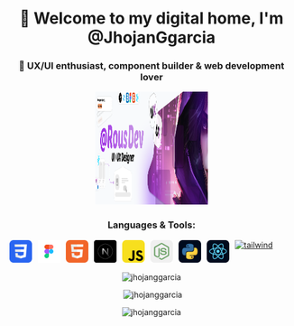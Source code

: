 <h1 align="center">
  🌆 Welcome to my digital home, I'm @JhojanGgarcia
</h1>
<h3 align="center">
  💜 UX/UI enthusiast, component builder & web development lover
</h3>

<p align="center">
  <img src="/public/Banner.png" width="200" height="200" alt="me" />
</p>


<h3 align="center" >Languages & Tools:</h3>
<p align="center" style="display: flex; gap: 10px">
  <a href="https://www.w3schools.com/css/" target="_blank" rel="noreferrer">
    <img src="/public/css.png" alt="css3" width="40" height="40" />
  </a>
  <a href="https://www.figma.com/" target="_blank" rel="noreferrer">
    <img src="/public/figma.png" alt="figma" width="40" height="40" />
  </a>
  <a href="https://www.w3.org/html/" target="_blank" rel="noreferrer">
    <img src="/public/html.png" alt="html5" width="40" height="40" />
  </a>
  <a href="https://www.java.com" target="_blank" rel="noreferrer">
    <img src="/public/nextjs.png" alt="java" width="40" height="40" />
  </a>
  <a href="https://developer.mozilla.org/en-US/docs/Web/JavaScript" target="_blank" rel="noreferrer">
    <img src="/public/javascript.png" alt="javascript" width="40" height="40" />
  </a>
  <a href="https://nodejs.org" target="_blank" rel="noreferrer">
    <img src="/public/nodejs.png" alt="nodejs" width="40" height="40" />
  </a>
  <a href="https://www.python.org" target="_blank" rel="noreferrer">
    <img src="/public/python.png" alt="python" width="40" height="40" />
  </a>
  <a href="https://reactjs.org/" target="_blank" rel="noreferrer">
    <img src="/public/react.png" alt="react" width="40" height="40" />
  </a>
  <a href="https://tailwindcss.com/" target="_blank" rel="noreferrer">
    <img src="https://www.vectorlogo.zone/logos/tailwindcss/tailwindcss-icon.svg" alt="tailwind" width="40" height="40" />
  </a>
</p>


<p align="center">
  <img src="https://github-readme-stats.vercel.app/api/top-langs?username=jhojanggarcia&show_icons=true&theme=radical&layout=compact" alt="jhojanggarcia" />
</p>


<p align="center">
  &nbsp;<img src="https://github-readme-stats.vercel.app/api?username=jhojanggarcia&show_icons=true&theme=radical" alt="jhojanggarcia" />
</p>


<p align="center">
  <img src="https://github-readme-streak-stats.herokuapp.com/?user=jhojanggarcia&theme=radical" alt="jhojanggarcia" />
</p>

